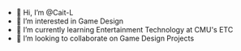 - 👋 Hi, I’m @Cait-L
- 👀 I’m interested in Game Design
- 🌱 I’m currently learning Entertainment Technology at CMU's ETC
- 💞️ I’m looking to collaborate on Game Design Projects

<!---

- 📫 How to reach me ...

Cait-L/Cait-L is a ✨ special ✨ repository because its `README.md` (this file) appears on your GitHub profile.
You can click the Preview link to take a look at your changes.
--->

